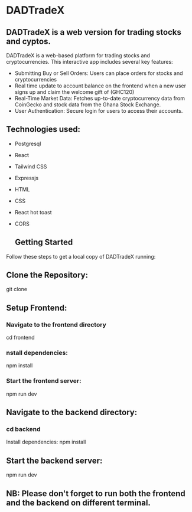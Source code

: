 # DADTradeX
## DADTradeX is a web version for trading stocks and cyptos. 
DADTradeX is a web-based platform for trading stocks and cryptocurrencies. This interactive app includes several key features:

* Submitting Buy or Sell Orders: Users can place orders for stocks and cryptocurrencies
* Real time update to account balance on the frontend when a new user signs up and claim the welcome gift of (GHC120)
* Real-Time Market Data: Fetches up-to-date cryptocurrency data from CoinGecko and stock data from the Ghana Stock Exchange.
* User Authentication: Secure login for users to access their accounts.

## Technologies used:
* Postgresql
* React
* Tailwind CSS
* Expressjs
* HTML
* CSS
* React hot toast
* CORS


  ## Getting Started
Follow these steps to get a local copy of DADTradeX running:

## Clone the Repository:
git clone <repository-url>

## Setup Frontend:
### Navigate to the frontend directory
cd frontend

### nstall dependencies:
npm install

### Start the frontend server:
npm run dev

## Navigate to the backend directory:
### cd backend
Install dependencies:
npm install

## Start the backend server:
npm run dev
 


## NB: Please don't forget to run both the frontend and the backend on different terminal. 
